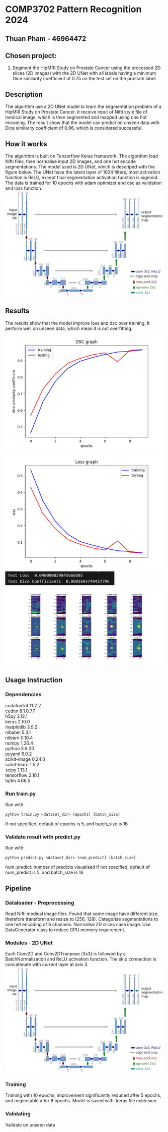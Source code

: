 # COMP3702 Pattern Recognition 2024
## Thuan Pham - 46964472

## Chosen project:
1. Segment the HipMRI Study on Prostate Cancer using the processed 2D slices (2D images) with the 
2D UNet with all labels having a minimum Dice similarity coefficient of 0.75 on the test set on 
the prostate label.

## Description
The algorithm use a 2D UNet model to learn the segmentation problem of a HipMRI Study on Prostate Cancer.
It receive input of Nifti style file of medical image, which is then segmented and mapped using one hot 
encoding. The result show that the model can predict on unseen data with Dice similarity coefficient of 0.96,
which is considered successful.

## How it works
The algorithm is built on Tensorflow Keras framework. The algorithm load Nifti files, then normalise input 2D images, 
and one hot encode segmentations. The model used is 2D UNet, which is descriped with the figure below. The UNet have 
the latent layer of 1024 filters, most activation function is ReLU, except final segmentation activation function is 
sigmoid. The data is trained for 10 epochs with adam optimizer and dsc as validation and loss function.
![UNet Architecture (https://lmb.informatik.uni-freiburg.de/people/ronneber/u-net/)](./image/u-net-architecture.png)

## Results
The results show that the model improve loss and dsc over training. It perform well on unseen data, which mean it is 
not overfitting.
![DSC of model over epochs of training](./image/dsc1.png)<br>
![Loss of model over epochs of training](./image/loss1.png)<br>
![Result of model on unseen data](./image/result1.png)<br>
![Visualisation of model performance in comparison to original mask](./image/visual1.png)<br>

## Usage Instruction
### Dependencies
cudatoolkit               11.2.2<br>
cudnn                     8.1.0.77<br>
h5py                      3.12.1<br>
keras                     2.10.0<br>
matplotlib                3.9.2<br>
nibabel                   5.3.1<br>
nilearn                   0.10.4<br>
numpy                     1.26.4<br>
python                    3.9.20<br>
pyyaml                    6.0.2<br>
scikit-image              0.24.0<br>
scikit-learn              1.5.2<br>
scipy                     1.13.1<br>
tensorflow                2.10.1<br>
tqdm                      4.66.5<br>

### Run train.py
Run with:
```
python train.py <dataset_dir> [epochs] [batch_size]
```
If not specified, default of epochs is 5, and batch_size is 16

### Validate result with predict.py
Run with:
```
python predict.py <dataset_dir> [num_predict] [batch_size]
```
num_predict: number of predicts visualised
If not specified, default of num_predict is 5, and batch_size is 16

## Pipeline
### Dataloader - Preprocessing
Read Nifti medical image files. Found that some image have different size, therefore transform and resize
to (256, 128). Categorise segmentations to one hot encoding of 6 channels. Normalise 2D slices case image.
Use DataGenerator class to reduce GPU memory requirement.

### Modules - 2D UNet
Each Conv2D and Conv2DTranpose (3x3) is followed by a BatchNormalization and ReLU activation function.
The skip connection is concatenate with current layer at axis 3.
![UNet Architecture (https://lmb.informatik.uni-freiburg.de/people/ronneber/u-net/)](./image/u-net-architecture.png)

### Training
Training with 10 epochs, improvement significantly reduced after 5 epochs, and neglectable after 8 epochs. Model is saved
with .keras file extension.

### Validating
Validate on unseen data